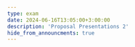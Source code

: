 ```yaml
---
type: exam
date: 2024-06-16T13:05:00+3:00:00
description: 'Proposal Presentations 2'
hide_from_announcments: true
---
```

